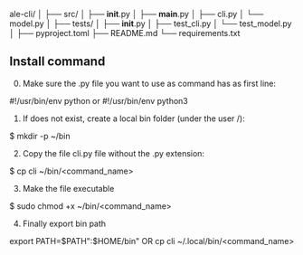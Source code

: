 ale-cli/
│
├── src/
│   ├── __init__.py
│   ├── __main__.py
│   ├── cli.py
│   └── model.py
│
├── tests/
│   ├── __init__.py
│   ├── test_cli.py
│   └── test_model.py
│
├── pyproject.toml
├── README.md
└── requirements.txt



## Install command

0) Make sure the .py file you want to use as command has as first line:

#!/usr/bin/env python or #!/usr/bin/env python3

1) If does not exist, create a local bin folder (under the user /):

$ mkdir -p ~/bin

2) Copy the file cli.py file without the .py extension:

$ cp cli ~/bin/<command_name>

3) Make the file executable

$ sudo chmod +x ~/bin/<command_name>

4) Finally export bin path

export PATH=$PATH":$HOME/bin"  OR cp cli ~/.local/bin/<command_name>
